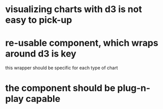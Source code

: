 # visualizing charts with d3 is not easy to pick-up


# re-usable component, which wraps around d3 is key

this wrapper should be specific for each type of chart

# the component should be plug-n-play capable


